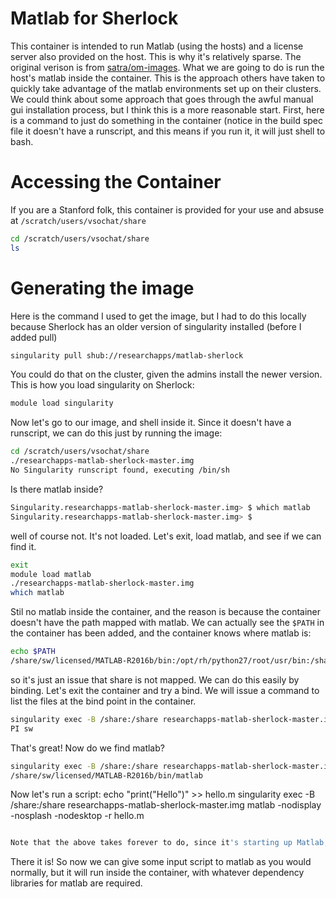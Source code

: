 # Matlab for Sherlock

This container is intended to run Matlab (using the hosts) and a license server also provided on the host. This is why it's relatively sparse. The original verison is from [satra/om-images](https://singularity-hub.org/containers/163/). What we are going to do is run the host's matlab inside the container. This is the approach others have taken to quickly take advantage of the matlab environments set up on their clusters. We could think about some approach that goes through the awful manual gui installation process, but I think this is a more reasonable start. First, here is a command to just do something in the container (notice in the build spec file it doesn't have a runscript, and this means if you run it, it will just shell to bash.


# Accessing the Container
If you are a Stanford folk, this container is provided for your use and absuse at `/scratch/users/vsochat/share` 

```bash
cd /scratch/users/vsochat/share
ls
```

# Generating the image
Here is the command I used to get the image, but I had to do this locally because Sherlock has an older version of singularity installed (before I added pull)

```bash
singularity pull shub://researchapps/matlab-sherlock
```

You could do that on the cluster, given the admins install the newer version. This is how you load singularity on Sherlock:

```bash
module load singularity
```

Now let's go to our image, and shell inside it. Since it doesn't have a runscript, we can do this just by running the image:

```bash
cd /scratch/users/vsochat/share
./researchapps-matlab-sherlock-master.img
No Singularity runscript found, executing /bin/sh
```

Is there matlab inside?

```bash 
Singularity.researchapps-matlab-sherlock-master.img> $ which matlab
Singularity.researchapps-matlab-sherlock-master.img> $ 
```

well of course not. It's not loaded. Let's exit, load matlab, and see if we can find it.

```bash
exit
module load matlab
./researchapps-matlab-sherlock-master.img
which matlab
```

Stil no matlab inside the container, and the reason is because the container doesn't have the path mapped with matlab. We can actually see the `$PATH` in the container has been added, and the container knows where matlab is:

```bash
echo $PATH
/share/sw/licensed/MATLAB-R2016b/bin:/opt/rh/python27/root/usr/bin:/share/sw/free/singularity/2.2.1/bin:/home/vsochat/.local/bin:/share/sw/srcc/bin:/usr/lib64/qt-3.3/bin:/usr/local/bin:/bin:/usr/bin:/usr/local/sbin:/usr/sbin:/sbin:/opt/pdsh/bin:/opt/rocks/bin:/opt/rocks/sbin:/opt/dell/srvadmin/bin:/home/vsochat/bin:/home/vsochat/.local/bin
```
so it's just an issue that share is not mapped. We can do this easily by binding. Let's exit the container and try a bind. We will issue a command to list the files at the bind point in the container.

```bash
singularity exec -B /share:/share researchapps-matlab-sherlock-master.img ls /share
PI sw
```

That's great! Now do we find matlab?

```bash
singularity exec -B /share:/share researchapps-matlab-sherlock-master.img which matlab
/share/sw/licensed/MATLAB-R2016b/bin/matlab
```

Now let's run a script:
echo "print(\"Hello\")" >> hello.m
singularity exec -B /share:/share researchapps-matlab-sherlock-master.img matlab -nodisplay -nosplash -nodesktop -r hello.m
```bash

Note that the above takes forever to do, since it's starting up Matlab, etc. It was very slow for me to run.
```

There it is! So now we can give some input script to matlab as you would normally, but it will run inside the container, with whatever dependency libraries for matlab are required.
